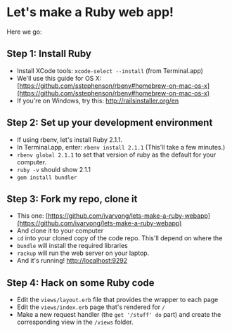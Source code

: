 # Let's make a Ruby web app!

Here we go:

## Step 1: Install Ruby

- Install XCode tools: ```xcode-select --install``` (from Terminal.app)
- We'll use this guide for OS X: [https://github.com/sstephenson/rbenv#homebrew-on-mac-os-x](https://github.com/sstephenson/rbenv#homebrew-on-mac-os-x)
- If you're on Windows, try this: http://railsinstaller.org/en

## Step 2: Set up your development environment
 
- If using rbenv, let's install Ruby 2.1.1. 
- In Terminal.app, enter: ```rbenv install 2.1.1``` (This'll take a few minutes.)
- ```rbenv global 2.1.1``` to set that version of ruby as the default for your computer.
- ```ruby -v``` should show 2.1.1
- ```gem install bundler```

## Step 3: Fork my repo, clone it
 - This one: [https://github.com/ivarvong/lets-make-a-ruby-webapp](https://github.com/ivarvong/lets-make-a-ruby-webapp)
 - And clone it to your computer
 - ```cd``` into your cloned copy of the code repo. This'll depend on where the 
 - ```bundle``` will install the required libraries
 - ```rackup``` will run the web server on your laptop. 
 - And it's running! [http://localhost:9292](http://localhost:9292)

## Step 4: Hack on some Ruby code	
 - Edit the ```views/layout.erb``` file that provides the wrapper to each page
 - Edit the ```views/index.erb``` page that's rendered for ```/```
 - Make a new request handler (the ```get '/stuff' do``` part) and create the corresponding view in the ```/views``` folder.